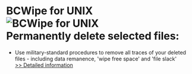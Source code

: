 # BCWipe for UNIX<br />![BCWipe for UNIX](https://mycommerce.akamaized.net/api/pimages/P300776404/BIG/300776404.PNG)<br />Permanently delete selected files:
- Use military-standard procedures to remove all traces of your deleted files - including data remanence, 'wipe free space' and 'file slack'<br />[>> Detailed information](https://secure.shareit.com/shareit/product.html?productid=300776404&affiliateid=200057808)